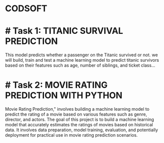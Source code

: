 # CODSOFT
# # Task 1: TITANIC SURVIVAL PREDICTION
This model predicts whether a
passenger on the Titanic survived or not. we will build, train and test a machine learning model to predict titanic survivors based on their features such as age, number of siblings, and ticket class... 
# # Task 2: MOVIE RATING PREDICTION WITH PYTHON
Movie Rating Prediction," involves building a machine learning model to predict the rating of a movie based on various features such as genre, director, and actors. The goal of this project is to build a machine learning model that accurately estimates the ratings of movies based on historical data. It involves data preparation, model training, evaluation, and potentially deployment for practical use in movie rating prediction scenarios.
